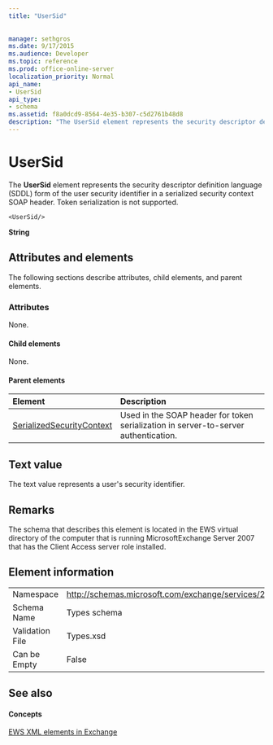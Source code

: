 ```yaml
---
title: "UserSid"
 
 
manager: sethgros
ms.date: 9/17/2015
ms.audience: Developer
ms.topic: reference
ms.prod: office-online-server
localization_priority: Normal
api_name:
- UserSid
api_type:
- schema
ms.assetid: f8a0dcd9-8564-4e35-b307-c5d2761b48d8
description: "The UserSid element represents the security descriptor definition language (SDDL) form of the user security identifier in a serialized security context SOAP header. Token serialization is not supported."
---
```


# UserSid

The **UserSid** element represents the security descriptor definition language (SDDL) form of the user security identifier in a serialized security context SOAP header. Token serialization is not supported. 
  
```
<UserSid/>
```

 **String**
## Attributes and elements

The following sections describe attributes, child elements, and parent elements.
  
### Attributes

None.
  
#### Child elements

None.
  
#### Parent elements

|**Element**|**Description**|
|:-----|:-----|
|[SerializedSecurityContext](serializedsecuritycontext.md) <br/> |Used in the SOAP header for token serialization in server-to-server authentication.  <br/> |
   
## Text value

The text value represents a user's security identifier.
  
## Remarks

The schema that describes this element is located in the EWS virtual directory of the computer that is running MicrosoftExchange Server 2007 that has the Client Access server role installed.
  
## Element information

|||
|:-----|:-----|
|Namespace  <br/> |http://schemas.microsoft.com/exchange/services/2006/types  <br/> |
|Schema Name  <br/> |Types schema  <br/> |
|Validation File  <br/> |Types.xsd  <br/> |
|Can be Empty  <br/> |False  <br/> |
   
## See also

#### Concepts

[EWS XML elements in Exchange](ews-xml-elements-in-exchange.md)


